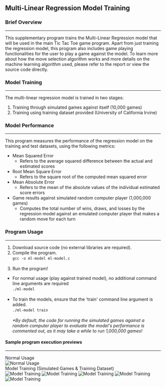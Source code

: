 ## Multi-Linear Regression Model Training 
### Brief Overview
---
This supplementary program trains the Multi-Linear Regression model that will be used in the main Tic Tac Toe game program. Apart from just training the regression model, this program also includes game playing functionalities for the user to play a game against the model. To learn more about how the move selection algorithm works and more details on the machine learning algorithm used, please refer to the report or view the source code directly.
### Model Training
---
The multi-linear regression model is trained in two stages:
1. Training through simulated games against itself (10,000 games)
2. Training using training dataset provided (University of California Irvine)
### Model Performance
---
This program measures the performance of the regression model on the training and test datasets, using the following metrics:
- Mean Squared Error
  - Refers to the average squared difference between the actual and estimated scores
- Root Mean Square Error
  - Refers to the square root of the computed mean squared error
- Mean Absolute Error
  - Refers to the mean of the absolute values of the individual estimated score errors
- Game results against simulated random computer player (1,000,000 games)
  - Computes the total number of wins, draws, and losses by the regression model against an emulated computer player that makes a random move for each turn

### Program Usage
---
1. Download source code (no external libraries are required).
2. Compile the program.<br>
    `gcc -o ml-model ml-model.c`<br><br>
3. Run the program!<br>
  - For normal usage (play against trained model), no additional command line arguments are required <br>
    `./ml-model` <br><br>
  - To train the models, ensure that the 'train' command line argument is added. <br>
    `./ml-model train ` <br><br>
    *\*By default, the code for running the simulated games against a random computer player to evaluate the model's performance is commented out, as it may take a while to run 1,000,000 games!*

#### Sample program execution previews
---
Normal Usage<br>
![Normal Usage](docs/normal-game.png)
<br>Model Training (Simulated Games & Training Dataset)<br>
![Model Training](docs/train-1.png)
![Model Training](docs/train-2.png)
![Model Training](docs/train-3.png)
![Model Training](docs/train-4.png)
![Model Training](docs/train-5.png)